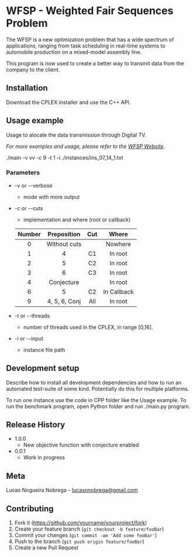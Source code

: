 # WFSP - Weighted Fair Sequences Problem

The WFSP is a new optimization problem that has a wide spectrum of applications, ranging from task scheduling in real-time systems to automobile production on a mixed-model assembly line.

This program is now used to create a better way to transmit data from the
company to the client.

## Installation

Download the CPLEX installer and use the C++ API.

## Usage example

Usage to alocate the data transmission through Digital TV.

_For more examples and usage, please refer to the [WFSP Website](https://sites.google.com/site/weightedfairsequencesproblem/home)._

./main -v vv -c 9 -t 1 -i ./instances/ins_07_14_1.txt

### Parameters

- -v or --verbose
  - mode with more output
- -c or --cuts

  - implementation and where (root or callback)

  | Number |  Preposition  | Cut |    Where    |
  | :----: | :-----------: | :-: | :---------: |
  |   0    | Without cuts  |     |   Nowhere   |
  |   1    |       4       | C1  |   In root   |
  |   2    |       5       | C2  |   In root   |
  |   3    |       6       | C3  |   In root   |
  |   4    |  Conjecture   |     |   In root   |
  |   6    |       5       | C2  | In Callback |
  |   9    | 4, 5, 6, Conj | All |   In root   |

* -t or --threads

  - number of threads used in the CPLEX, in range [0,16].

* -i or --input
  - instance file path

## Development setup

Describe how to install all development dependencies and how to run an automated test-suite of some kind. Potentially do this for multiple platforms.

To run one instance use the code in CPP folder like the Usage example.
To run the benchmark program, open Python folder and run ./main.py program.

## Release History

- 1.0.0
  - New objective function with conjecture enabled
- 0.0.1
  - Work in progress

## Meta

Lucas Nogueira Nobrega – lucasnnobrega@gmail.com

## Contributing

1. Fork it (<https://github.com/yourname/yourproject/fork>)
2. Create your feature branch (`git checkout -b feature/fooBar`)
3. Commit your changes (`git commit -am 'Add some fooBar'`)
4. Push to the branch (`git push origin feature/fooBar`)
5. Create a new Pull Request
